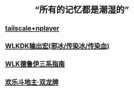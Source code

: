# <center>“所有的记忆都是潮湿的”
## [tailscale+nplayer](https://samoa.lanzouy.com/b01rgbcib/)
## [WLKDK输出宏(邪冰/传染冰/传染血)](WOW/<3.35PVE>输出宏(邪冰、传染冰、传染血).html)
## [WLK德鲁伊三系指南](WOW/WLK德鲁伊指南.md)
## [欢乐斗地主·双龙牌](其他/欢乐斗地主·双龙牌.md)
